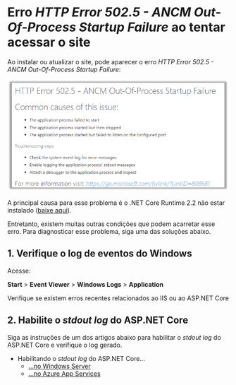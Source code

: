 ﻿# Erro *HTTP Error 502.5 - ANCM Out-Of-Process Startup Failure* ao tentar acessar o site

Ao instalar ou atualizar o site, pode aparecer o erro *HTTP Error 502.5 - ANCM Out-Of-Process Startup Failure*:

![HTTP error 502.5](../../../../../images/iis-errors/502-5.png)

A principal causa para esse problema é o .NET Core Runtime 2.2 não estar instalado ([baixe aqui](https://dotnet.microsoft.com/download/thank-you/dotnet-runtime-2.2.5-windows-hosting-bundle-installer)).

Entretanto, existem muitas outras condições que podem acarretar esse erro. Para diagnosticar esse problema, siga uma das soluções abaixo.

## 1. Verifique o log de eventos do Windows

Acesse:

**Start** &gt; **Event Viewer** &gt; **Windows Logs** &gt; **Application**

Verifique se existem erros recentes relacionados ao IIS ou ao ASP.NET Core

## 2. Habilite o *stdout log* do ASP.NET Core

Siga as instruções de um dos artigos abaixo para habilitar o *stdout log* do ASP.NET Core e verifique o log gerado.

* Habilitando o *stdout log* do ASP.NET Core...
  * [...no Windows Server](../windows/enable-stdout-log.md)
  * [...no Azure App Services](../azure/enable-stdout-log.md)
